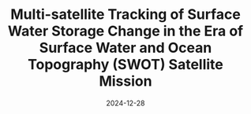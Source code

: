 ---
title: "Multi-satellite Tracking of Surface Water Storage Change in the Era of Surface Water and Ocean Topography (SWOT) Satellite Mission"

collection: publications

category: manuscripts

permalink: /publication/2024-swot-storage
date: 2024-12-28
venue: 'Earth and Space Science, Science from the Surface Water and Ocean Topography Mission'
citation: 'Das, P., and F. Hossain. (2024). Multi-satellite Tracking of Surface Water Storage Change in the Era of Surface Water and Ocean Topography (SWOT) Satellite Mission. Earth and Space Science, Science from the Surface Water and Ocean Topography Mission (submitted).'
---